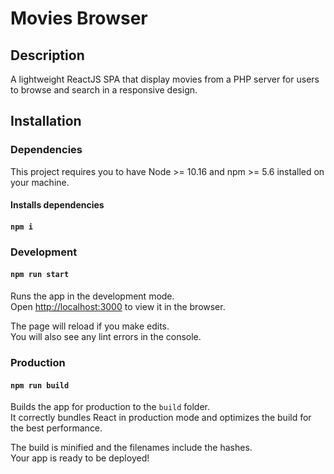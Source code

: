 # Movies Browser

## Description
A lightweight ReactJS SPA that display movies from a PHP server for users to browse and search
in a responsive design.

## Installation

### Dependencies
This project requires you to have Node >= 10.16 and npm >= 5.6 installed on your machine.

#### Installs dependencies
#### `npm i`


### Development
#### `npm run start`
Runs the app in the development mode.\
Open [http://localhost:3000](http://localhost:3000) to view it in the browser.

The page will reload if you make edits.\
You will also see any lint errors in the console.

### Production
#### `npm run build`
Builds the app for production to the `build` folder.\
It correctly bundles React in production mode and optimizes the build for the best performance.

The build is minified and the filenames include the hashes.\
Your app is ready to be deployed!
